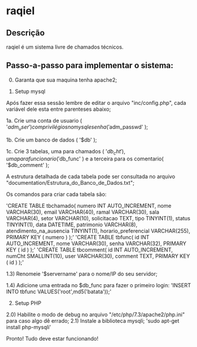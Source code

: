# raqiel

## Descrição

raqiel é um sistema livre de chamados técnicos.

## Passo-a-passo para implementar o sistema:

0. Garanta que sua maquina tenha apache2;

1. Setup mysql

Após fazer essa sessão lembre de editar o arquivo "inc/config.php", cada variável dele esta entre parenteses abaixo;

1a. Crie uma conta de usuario ( '$adm_user' ) com privilégios no mysql e senha ( '$adm_passwd' );

1b. Crie um banco de dados ( '$db' );

1c. Crie 3 tabelas, uma para chamados ( '$db_cht' ), uma para funcionario ( '$db_func' ) e a terceira para os comentario( '$db_comment' );

A estrutura detalhada de cada tabela pode ser consultada no arquivo "documentation/Estrutura_do_Banco_de_Dados.txt";

Os comandos para criar cada tabela são:

'CREATE TABLE tbchamado(
numero INT AUTO_INCREMENT,
nome VARCHAR(30),
email VARCHAR(40),
ramal VARCHAR(30),
sala VARCHAR(4),
setor VARCHAR(10),
solicitacao TEXT,
tipo TINYINT(1),
status TINYINT(1),
data DATETIME,
patrimonio VARCHAR(8),
atendimento_na_ausencia TINYINT(1),
horario_preferencial VARCHAR(255),
PRIMARY KEY ( numero )
);'
'CREATE TABLE tbfunc(
id INT AUTO_INCREMENT,
nome VARCHAR(30),
senha VARCHAR(32),
PRIMARY KEY ( id )
);'
'CREATE TABLE tbcomment(
id INT AUTO_INCREMENT,
numCht SMALLINT(10),
user VARCHAR(30),
comment TEXT,
PRIMARY KEY ( id )
);'

1.3) Renomeie '$servername' para o nome/IP do seu servidor;

1.4) Adicione uma entrada no $db_func para fazer o primeiro login:
'INSERT INTO tbfunc VALUES('root',md5('batata'));'

2) Setup PHP

2.0) Habilite o modo de debug no arquivo "/etc/php/7.3/apache2/php.ini" para caso algo dê errado;
2.1) Instale a biblioteca mysqli;
    'sudo apt-get install php-mysqli'

Pronto! Tudo deve estar funcionando!
